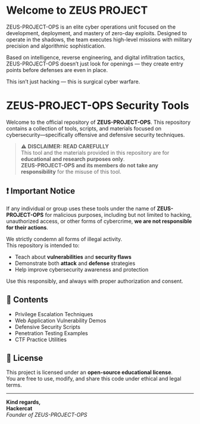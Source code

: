 # Welcome to ZEUS PROJECT
ZEUS-PROJECT-OPS is an elite cyber operations unit focused on the development, deployment, and mastery of zero-day exploits. Designed to operate in the shadows, the team executes high-level missions with military precision and algorithmic sophistication.

Based on intelligence, reverse engineering, and digital infiltration tactics, ZEUS-PROJECT-OPS doesn’t just look for openings — they create entry points before defenses are even in place.

This isn’t just hacking — this is surgical cyber warfare.

# ZEUS-PROJECT-OPS Security Tools

Welcome to the official repository of **ZEUS-PROJECT-OPS**. This repository contains a collection of tools, scripts, and materials focused on cybersecurity—specifically offensive and defensive security techniques.

> ⚠️ **DISCLAIMER: READ CAREFULLY**  
> This tool and the materials provided in this repository are for **educational and research purposes only**.  
> **ZEUS-PROJECT-OPS and its members do not take any responsibility** for the misuse of this tool.

## ❗ Important Notice

If any individual or group uses these tools under the name of **ZEUS-PROJECT-OPS** for malicious purposes, including but not limited to hacking, unauthorized access, or other forms of cybercrime, **we are not responsible for their actions**.

We strictly condemn all forms of illegal activity.  
This repository is intended to:

- Teach about **vulnerabilities** and **security flaws**
- Demonstrate both **attack** and **defense** strategies
- Help improve cybersecurity awareness and protection

Use this responsibly, and always with proper authorization and consent.

## 🔐 Contents

- Privilege Escalation Techniques
- Web Application Vulnerability Demos
- Defensive Security Scripts
- Penetration Testing Examples
- CTF Practice Utilities

## 📜 License

This project is licensed under an **open-source educational license**.  
You are free to use, modify, and share this code under ethical and legal terms.

---

**Kind regards,**  
**Hackercat**  
*Founder of ZEUS-PROJECT-OPS*
